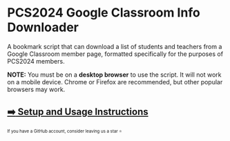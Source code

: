 # PCS2024 Google Classroom Info Downloader
A bookmark script that can download a list of students and teachers from a Google Classroom member page, formatted specifically for the purposes of PCS2024 members. 

**NOTE:** You must be on a __desktop browser__ to use the script. It will not work on a mobile device. Chrome or Firefox are recommended, but other popular browsers may work.

## [:arrow_right: Setup and Usage Instructions](https://pcs24.github.io/Google-Classroom-Info-Downloader/)

<sub><sup>If you have a GitHub account, consider leaving us a star :star:</sup></sub>
